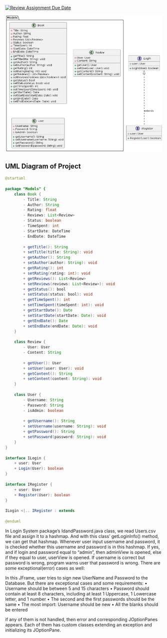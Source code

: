 [![Review Assignment Due Date](https://classroom.github.com/assets/deadline-readme-button-24ddc0f5d75046c5622901739e7c5dd533143b0c8e959d652212380cedb1ea36.svg)](https://classroom.github.com/a/4zK3HDh5)

![Uml](umlDiagram.jpg)

## UML Diagram of Project
```java
@startuml

package "Models" {
    class Book {
        - Title: String
        - Author: String
        - Rating: float
        - Reviews: List<Review>
        - Status: boolean
        - TimeSpent: int
        - StartDate: DateTime
        - EndDate: DateTime

        + getTitle(): String
        + setTitle(title: String): void
        + getAuthor(): String
        + setAuthor(author: String): void
        + getRating(): int
        + setRating(rating: int): void
        + getReviews(): List<Review>
        + setReviews(reviews: List<Review>): void
        + getStatus(): bool
        + setStatus(status: bool): void
        + getTimeSpent(): int
        + setTimeSpent(timeSpent: int): void
        + getStartDate(): Date
        + setStartDate(startDate: Date): void
        + getEndDate(): Date
        + setEndDate(endDate: Date): void
    }

    class Review {
        - User: User
        - Content: String

        + getUser(): User
        + setUser(user: User): void
        + getContent(): String
        + setContent(content: String): void
    }

    class User {
        - Username: String
        - Password: String
        - isAdmin: boolean

        + getUsername(): String
        + setUsername(username: String): void
        + getPassword(): String
        + setPassword(password: String): void
    }
}

interface ILogin {
    + user: User
    + Login(User): boolean
}

interface IRegister {
    + user: User
    + Register(User): boolean
}

ILogin <|.. IRegister : extends

@enduml
```

In Login System package’s IdandPassword.java class, we read Users.csv file and assign it to a hashmap. And with this class’ getLoginInfo() method, we can get that hashmap.
Whenever user input username and password, it is checked whether this username and password is in this hashmap. If yes, and if login and password equal to “admin”, then adminView is opened, else if they equal to user, userView is opened. If username is correct but password is wrong, program warns user that password is wrong. There are some exceptional(error) cases as well:

In this JFrame, user tries to sign new UserName and Password to the Database. But there are exceptional cases and some requirements:
•	Username should be between 5 and 15 characters
•	Password should contain at least 8 characters, including at least 1 Uppercase, 1 Lowercase letter, and 1 number 
•	The second and the first passwords should be the same
•	The most import: Username should be new
•	All the blanks should be entered

if any of them is not handled, then error and corresponding JOptionPanes appears. Each of them has custom classes extending an exception and initializing its JOptionPane.
